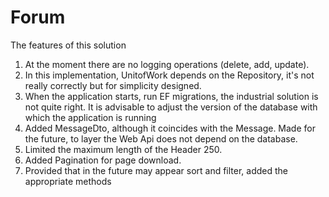 # Forum
The features of this solution

1. At the moment there are no logging operations (delete, add, update).
2. In this implementation, UnitofWork depends on the Repository, it's not really correctly but for simplicity designed.
3. When the application starts, run EF migrations, the industrial solution is not quite right. It is advisable to adjust the version of the database with which the application is running
4. Added MessageDto, although it coincides with the Message. Made for the future, to layer the Web Api does not depend on the database.
5. Limited the maximum length of the Header 250.
6. Added Pagination for page download.
7. Provided that in the future may appear sort and filter, added the appropriate methods
